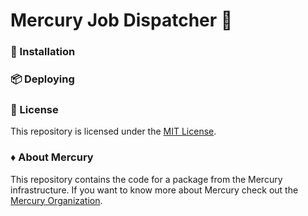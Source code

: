# Mercury Job Dispatcher 🎏 

### 🔧 Installation

### 📦 Deploying

### 📄 License

This repository is licensed under the [MIT License](LICENSE).

### ♦️ About Mercury

This repository contains the code for a package from the Mercury infrastructure.
If you want to know more about Mercury check out the [Mercury Organization](https://github.com/Mercury-Smartstores).
